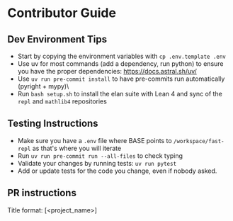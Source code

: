 # Contributor Guide

## Dev Environment Tips
- Start by copying the environment variables with `cp .env.template .env`
- Use uv for most commands (add a dependency, run python) to ensure you have the proper dependencies: https://docs.astral.sh/uv/
- Use `uv run pre-commit install` to have pre-commits run automatically (pyright + mypy)\
- Run `bash setup.sh` to install the elan suite with Lean 4 and sync of the `repl` and `mathlib4` repositories

## Testing Instructions
- Make sure you have a `.env` file where BASE points to `/workspace/fast-repl` as that's where you will iterate
- Run `uv run pre-commit run --all-files` to check typing
- Validate your changes by running tests: `uv run pytest`
- Add or update tests for the code you change, even if nobody asked.

## PR instructions
Title format: [<project_name>] <Title>